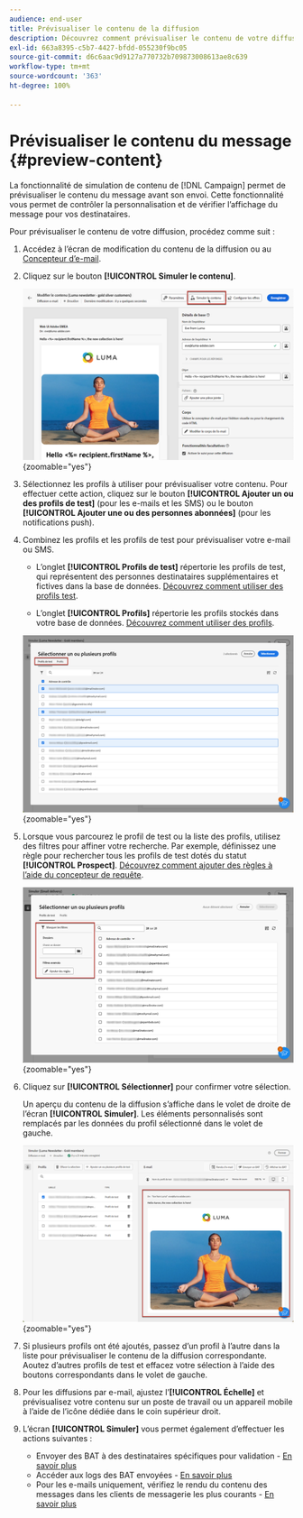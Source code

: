 ```yaml
---
audience: end-user
title: Prévisualiser le contenu de la diffusion
description: Découvrez comment prévisualiser le contenu de votre diffusion avec l’interface utilisateur web de Campaign.
exl-id: 663a8395-c5b7-4427-bfdd-055230f9bc05
source-git-commit: d6c6aac9d9127a770732b709873008613ae8c639
workflow-type: tm+mt
source-wordcount: '363'
ht-degree: 100%

---
```


# Prévisualiser le contenu du message {#preview-content}

La fonctionnalité de simulation de contenu de [!DNL Campaign] permet de prévisualiser le contenu du message avant son envoi. Cette fonctionnalité vous permet de contrôler la personnalisation et de vérifier l’affichage du message pour vos destinataires.

Pour prévisualiser le contenu de votre diffusion, procédez comme suit :

1. Accédez à l’écran de modification du contenu de la diffusion ou au [Concepteur d’e-mail](../email/get-started-email-designer.md).

1. Cliquez sur le bouton **[!UICONTROL Simuler le contenu]**.

   ![Image affichant le bouton Simuler du contenu](assets/simulate-button.png){zoomable="yes"}

1. Sélectionnez les profils à utiliser pour prévisualiser votre contenu. Pour effectuer cette action, cliquez sur le bouton **[!UICONTROL Ajouter un ou des profils de test]** (pour les e-mails et les SMS) ou le bouton **[!UICONTROL Ajouter une ou des personnes abonnées]** (pour les notifications push).

1. Combinez les profils et les profils de test pour prévisualiser votre e-mail ou SMS.

   * L’onglet **[!UICONTROL Profils de test]** répertorie les profils de test, qui représentent des personnes destinataires supplémentaires et fictives dans la base de données. [Découvrez comment utiliser des profils test](../audience/test-profiles.md).

   * L’onglet **[!UICONTROL Profils]** répertorie les profils stockés dans votre base de données. [Découvrez comment utiliser des profils](../audience/about-recipients.md).

   ![Image montrant la sélection des profils](assets/simulate-select-profiles.png){zoomable="yes"}

1. Lorsque vous parcourez le profil de test ou la liste des profils, utilisez des filtres pour affiner votre recherche. Par exemple, définissez une règle pour rechercher tous les profils de test dotés du statut **[!UICONTROL Prospect]**. [Découvrez comment ajouter des règles à l’aide du concepteur de requête](../query/query-modeler-overview.md).

   ![Image montrant les filtres appliqués aux profils de test](assets/simulate-test-profile-filter.png){zoomable="yes"}

1. Cliquez sur **[!UICONTROL Sélectionner]** pour confirmer votre sélection.

   Un aperçu du contenu de la diffusion s’affiche dans le volet de droite de l’écran **[!UICONTROL Simuler]**. Les éléments personnalisés sont remplacés par les données du profil sélectionné dans le volet de gauche.

   ![Image affichant la prévisualisation du contenu de la diffusion](assets/simulate-preview.png){zoomable="yes"}

1. Si plusieurs profils ont été ajoutés, passez d’un profil à l’autre dans la liste pour prévisualiser le contenu de la diffusion correspondante. Aoutez d’autres profils de test et effacez votre sélection à l’aide des boutons correspondants dans le volet de gauche.

1. Pour les diffusions par e-mail, ajustez l’**[!UICONTROL Échelle]** et prévisualisez votre contenu sur un poste de travail ou un appareil mobile à l’aide de l’icône dédiée dans le coin supérieur droit.

1. L’écran **[!UICONTROL Simuler]** vous permet également d’effectuer les actions suivantes :
   * Envoyer des BAT à des destinataires spécifiques pour validation - [En savoir plus](test-deliveries.md)
   * Accéder aux logs des BAT envoyées - [En savoir plus](test-deliveries.md#access-test-deliveries)
   * Pour les e-mails uniquement, vérifiez le rendu du contenu des messages dans les clients de messagerie les plus courants - [En savoir plus](email-rendering.md)